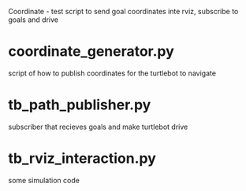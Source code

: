 Coordinate - test script to send goal coordinates
inte rviz, subscribe to goals and drive


# coordinate_generator.py 	

script of how to publish coordinates for the turtlebot to navigate

# tb_path_publisher.py 	

subscriber that recieves goals and make turtlebot drive 

# tb_rviz_interaction.py

some simulation code

